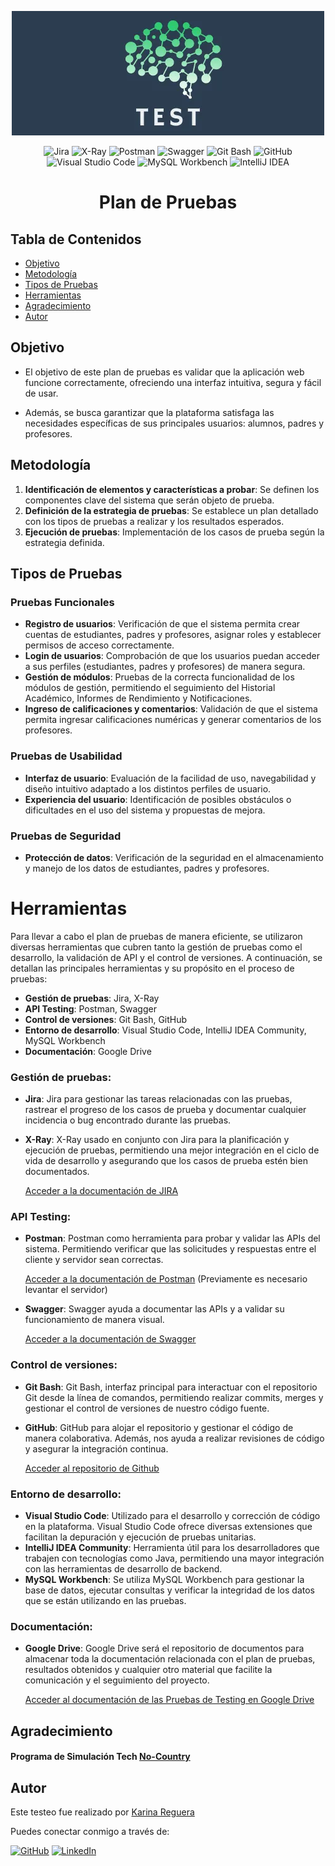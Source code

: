 <p align="center">
    <img src="../FrontEnd/design/img/banner_test.webp" alt="banner test">
</p>

<div align="center">

![Jira](https://img.shields.io/badge/Jira-0052CC?logo=jira&logoColor=white)
![X-Ray](https://img.shields.io/badge/X--Ray-0052CC?logo=x-ray&logoColor=white)
![Postman](https://img.shields.io/badge/Postman-FF6C37?logo=postman&logoColor=white)
![Swagger](https://img.shields.io/badge/Swagger-85EA2D?logo=swagger&logoColor=black)
![Git Bash](https://img.shields.io/badge/Git--Bash-4A4A55?logo=git&logoColor=white)
![GitHub](https://img.shields.io/badge/GitHub-181717?logo=github&logoColor=white)
![Visual Studio Code](https://img.shields.io/badge/VS--Code-0078D4?logo=visual-studio-code&logoColor=white)
![MySQL Workbench](https://img.shields.io/badge/MySQL--Workbench-4479A1?logo=mysql&logoColor=white)
![IntelliJ IDEA](https://img.shields.io/badge/IntelliJ--IDEA-000000?logo=intellij-idea&logoColor=white)

</div>

<h1 align="center">Plan de Pruebas</h1>

## Tabla de Contenidos

- [Objetivo](#objetivo)
- [Metodología](#metodología)
- [Tipos de Pruebas](#tipos-de-pruebas)
- [Herramientas](#herramientas)
- [Agradecimiento](#agradecimiento)
- [Autor](#autor)


## Objetivo
- El objetivo de este plan de pruebas es validar que la aplicación web funcione correctamente, ofreciendo una interfaz intuitiva, segura y fácil de usar. 

- Además, se busca garantizar que la plataforma satisfaga las necesidades específicas de sus principales usuarios: alumnos, padres y profesores.

## Metodología
1. **Identificación de elementos y características a probar**: Se definen los componentes clave del sistema que serán objeto de prueba.
2. **Definición de la estrategia de pruebas**: Se establece un plan detallado con los tipos de pruebas a realizar y los resultados esperados.
3. **Ejecución de pruebas**: Implementación de los casos de prueba según la estrategia definida.


## Tipos de Pruebas

### Pruebas Funcionales
- **Registro de usuarios**: Verificación de que el sistema permita crear cuentas de estudiantes, padres y profesores, asignar roles y establecer permisos de acceso correctamente.
- **Login de usuarios**: Comprobación de que los usuarios puedan acceder a sus perfiles (estudiantes, padres y profesores) de manera segura.
- **Gestión de módulos**: Pruebas de la correcta funcionalidad de los módulos de gestión, permitiendo el seguimiento del Historial Académico, Informes de Rendimiento y Notificaciones.
- **Ingreso de calificaciones y comentarios**: Validación de que el sistema permita ingresar calificaciones numéricas y generar comentarios de los profesores.


### Pruebas de Usabilidad
- **Interfaz de usuario**: Evaluación de la facilidad de uso, navegabilidad y diseño intuitivo adaptado a los distintos perfiles de usuario.
- **Experiencia del usuario**: Identificación de posibles obstáculos o dificultades en el uso del sistema y propuestas de mejora.

### Pruebas de Seguridad
- **Protección de datos**: Verificación de la seguridad en el almacenamiento y manejo de los datos de estudiantes, padres y profesores.


# Herramientas

Para llevar a cabo el plan de pruebas de manera eficiente, se utilizaron diversas herramientas que cubren tanto la gestión de pruebas como el desarrollo, la validación de API y el control de versiones. A continuación, se detallan las principales herramientas y su propósito en el proceso de pruebas:

- **Gestión de pruebas**: Jira, X-Ray
- **API Testing**: Postman, Swagger
- **Control de versiones**: Git Bash, GitHub
- **Entorno de desarrollo**: Visual Studio Code, IntelliJ IDEA Community, MySQL Workbench
- **Documentación**: Google Drive



### Gestión de pruebas:
- **Jira**: Jira para gestionar las tareas relacionadas con las pruebas, rastrear el progreso de los casos de prueba y documentar cualquier incidencia o bug encontrado durante las pruebas.
- **X-Ray**: X-Ray usado en conjunto con Jira para la planificación y ejecución de pruebas, permitiendo una mejor integración en el ciclo de vida de desarrollo y asegurando que los casos de prueba estén bien documentados.

    [Acceder a la documentación de JIRA](https://nocountryjavareact.atlassian.net/jira/software/projects/NC/boards/3/backlog)


### API Testing:
- **Postman**: Postman como herramienta para probar y validar las APIs del sistema. Permitiendo verificar que las solicitudes y respuestas entre el cliente y servidor sean correctas.

  [Acceder a la documentación de Postman](https://warped-moon-241511.postman.co/workspace/2c4b5d90-18fa-4048-8438-b4fde27951d1/collection/38230746-cd1a717a-ebb0-4d13-b99d-ef634d0cbda6?tab=runs) (Previamente es necesario levantar el servidor)

- **Swagger**: Swagger ayuda a documentar las APIs y a validar su funcionamiento de manera visual. 

  [Acceder a la documentación de Swagger](https://choolmanager-production.up.railway.app/swagger-ui/index.html)

### Control de versiones:
- **Git Bash**: Git Bash, interfaz principal para interactuar con el repositorio Git desde la línea de comandos, permitiendo realizar commits, merges y gestionar el control de versiones de nuestro código fuente.
- **GitHub**: GitHub para alojar el repositorio y gestionar el código de manera colaborativa. Además, nos ayuda a realizar revisiones de código y asegurar la integración continua.

  [Acceder al repositorio de Github](https://github.com/No-Country-simulation/c20-09-ft-java-react)


### Entorno de desarrollo:
- **Visual Studio Code**: Utilizado para el desarrollo y corrección de código en la plataforma. Visual Studio Code ofrece diversas extensiones que facilitan la depuración y ejecución de pruebas unitarias.
- **IntelliJ IDEA Community**: Herramienta útil para los desarrolladores que trabajen con tecnologías como Java, permitiendo una mayor integración con las herramientas de desarrollo de backend.
- **MySQL Workbench**: Se utiliza MySQL Workbench para gestionar la base de datos, ejecutar consultas y verificar la integridad de los datos que se están utilizando en las pruebas.

### Documentación:
- **Google Drive**: Google Drive será el repositorio de documentos para almacenar toda la documentación relacionada con el plan de pruebas, resultados obtenidos y cualquier otro material que facilite la comunicación y el seguimiento del proyecto.

  [Acceder al documentación de las Pruebas de Testing en Google Drive](https://drive.google.com/drive/folders/1JFawUgZzQCommEs8ZYLS2qZdmqfSD10a?usp=sharing)


## Agradecimiento
#### Programa de Simulación Tech [No-Country](hhttps://www.linkedin.com/company/nocountrytalent/posts/?feedView=all)

## Autor
Este testeo fue realizado por [Karina Reguera](mailto:karinareguera@gmail.com)

Puedes conectar conmigo a través de:

[![GitHub](https://img.shields.io/badge/GitHub-KarinaReguera-blue)](https://github.com/KarinaReguera)
[![LinkedIn](https://img.shields.io/badge/LinkedIn-Karina_Reguera-blue)](https://www.linkedin.com/in/karina-reguera/)
